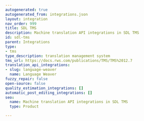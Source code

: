 ```yaml
---
autogenerated: true
autogenerated_from: integrations.json
layout: integration
nav_order: 999
title: SDL TMS
description: Machine translation API integrations in SDL TMS
id: sdl-tms
parent: Integrations
type:
- tms
type_description: translation management system
tms_url: https://docs.rws.com/publications/TMS/TMS%2012.7
translation_api_integrations:
- slug: language-weaver
  name: Language Weaver
fuzzy_repair: false
open-source: false
quality_estimation_integrations: []
automatic_post_editing_integrations: []
seo:
  name: Machine translation API integrations in SDL TMS
  type: Product

---
```


